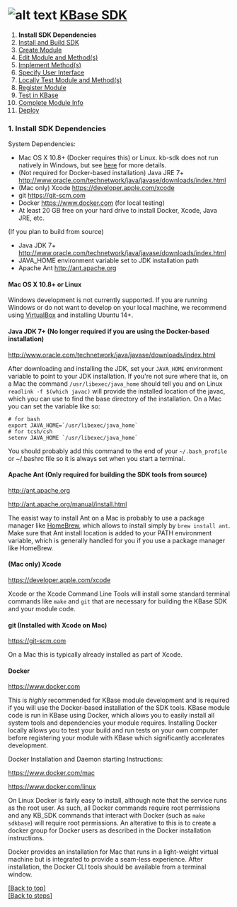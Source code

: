 # <A NAME="top"></A>![alt text](https://avatars2.githubusercontent.com/u/1263946?v=3&s=84 "KBase") [KBase SDK](../README.md)

1. **Install SDK Dependencies**
2. [Install and Build SDK](kb_sdk_install_and_build.md)
3. [Create Module](kb_sdk_create_module.md)
4. [Edit Module and Method(s)](kb_sdk_edit_module.md)
5. [Implement Method(s)](kb_sdk_impl_methods.md)
6. [Specify User Interface](kb_sdk_make_ui.md)
7. [Locally Test Module and Method(s)](kb_sdk_local_test_module.md)
8. [Register Module](kb_sdk_register_module.md)
9. [Test in KBase](kb_sdk_test_in_kbase.md)
10. [Complete Module Info](kb_sdk_complete_module_info.md)
11. [Deploy](kb_sdk_deploy.md)


### 1. Install SDK Dependencies

System Dependencies:
- Mac OS X 10.8+ (Docker requires this) or Linux.  kb-sdk does not run natively in Windows, but see [here](FAQ.md#windows) for more details.
- (Not required for Docker-based installation) Java JRE 7+ http://www.oracle.com/technetwork/java/javase/downloads/index.html
- (Mac only) Xcode https://developer.apple.com/xcode
- git https://git-scm.com
- Docker https://www.docker.com (for local testing)
- At least 20 GB free on your hard drive to install Docker, Xcode, Java JRE, etc.

(If you plan to build from source)
- Java JDK 7+ http://www.oracle.com/technetwork/java/javase/downloads/index.html
- JAVA_HOME environment variable set to JDK installation path
- Apache Ant http://ant.apache.org

#### Mac OS X 10.8+ or Linux
Windows development is not currently supported.  If you are running Windows or do not want to develop on your local machine, we recommend using [VirtualBox](https://www.virtualbox.org) and installing Ubuntu 14+.

#### Java JDK 7+  (No longer required if you are using the Docker-based installation)
http://www.oracle.com/technetwork/java/javase/downloads/index.html

After downloading and installing the JDK, set your `JAVA_HOME` environment variable to point to your JDK installation.  If you're not sure where that is, on a Mac the command `/usr/libexec/java_home` should tell you and on Linux `readlink -f $(which javac)` will provide the installed location of the javac, which you can use to find the base directory of the installation.  On a Mac you can set the variable like so:

    # for bash
    export JAVA_HOME=`/usr/libexec/java_home`
    # for tcsh/csh
    setenv JAVA_HOME `/usr/libexec/java_home`  
    
You should probably add this command to the end of your `~/.bash_profile` or ~/.bashrc file so it is always set when you start a terminal.

#### Apache Ant (Only required for building the SDK tools from source)
http://ant.apache.org

http://ant.apache.org/manual/install.html

The easist way to install Ant on a Mac is probably to use a package manager like [HomeBrew](http://brew.sh/), which allows to install simply by `brew install ant`.  Make sure that Ant install location is added to your PATH environment variable, which is generally handled for you if you use a package manager like HomeBrew.

#### (Mac only) Xcode
https://developer.apple.com/xcode

Xcode or the Xcode Command Line Tools will install some standard terminal commands like `make` and `git` that are necessary for building the KBase SDK and your module code.

#### git (Installed with Xcode on Mac)
https://git-scm.com

On a Mac this is typically already installed as part of Xcode.

#### <A NAME="docker"></A>Docker

https://www.docker.com

This is *highly* recommended for KBase module development and is required if you will use the Docker-based installation of the SDK tools.  KBase module code is run in KBase using Docker, which allows you to easily install all system tools and dependencies your module requires.  Installing Docker locally allows you to test your build and run tests on your own computer before registering your module with KBase which significantly accelerates development.

Docker Installation and Daemon starting Instructions:

https://www.docker.com/mac

https://www.docker.com/linux

On Linux Docker is fairly easy to install, although note that the service runs as the root user. As such, all Docker commands require root permissions and any KB_SDK commands that interact with Docker (such as `make sdkbase`) will require root permissions. An alterative to this is to create a docker group for Docker users as described in the Docker installation instructions.

Docker provides an installation for Mac that runs in a light-weight virtual machine but is integrated to provide a seam-less experience.  After installation, the
Docker CLI tools should be available from a terminal window.


[\[Back to top\]](#top)<br>
[\[Back to steps\]](../README.md#steps)

